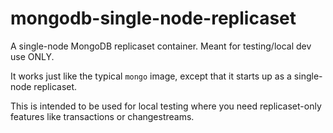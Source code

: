 # mongodb-single-node-replicaset

A single-node MongoDB replicaset container. Meant for testing/local dev use ONLY.

It works just like the typical `mongo` image, except that it starts up as a single-node replicaset.

This is intended to be used for local testing where you need replicaset-only features like transactions or changestreams.
